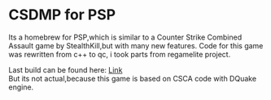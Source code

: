 # CSDMP for PSP
Its a homebrew for PSP,which is similar to a Counter Strike Combined Assault game by StealthKill,but with many new features.
Code for this game was rewritten from c++ to qc, i took parts from regamelite project.

Last build can be found here: [Link](https://yadi.sk/d/1IuIrSZ-tTXyC)  
But its not actual,because this game is based on CSCA code with DQuake engine.
